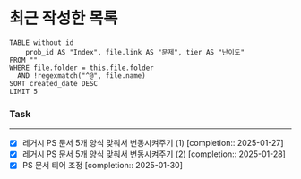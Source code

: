 # 최근 작성한 목록
```dataview
TABLE without id 
	prob_id AS "Index", file.link AS "문제", tier AS "난이도"
FROM ""
WHERE file.folder = this.file.folder
  AND !regexmatch("^@", file.name)
SORT created_date DESC
LIMIT 5

```


### Task
---
- [x] 레거시 PS 문서 5개 양식 맞춰서 변동시켜주기 (1)  [completion:: 2025-01-27]
- [x] 레거시 PS 문서 5개 양식 맞춰서 변동시켜주기 (2)  [completion:: 2025-01-28]
- [x] PS 문서 티어 조정  [completion:: 2025-01-30]